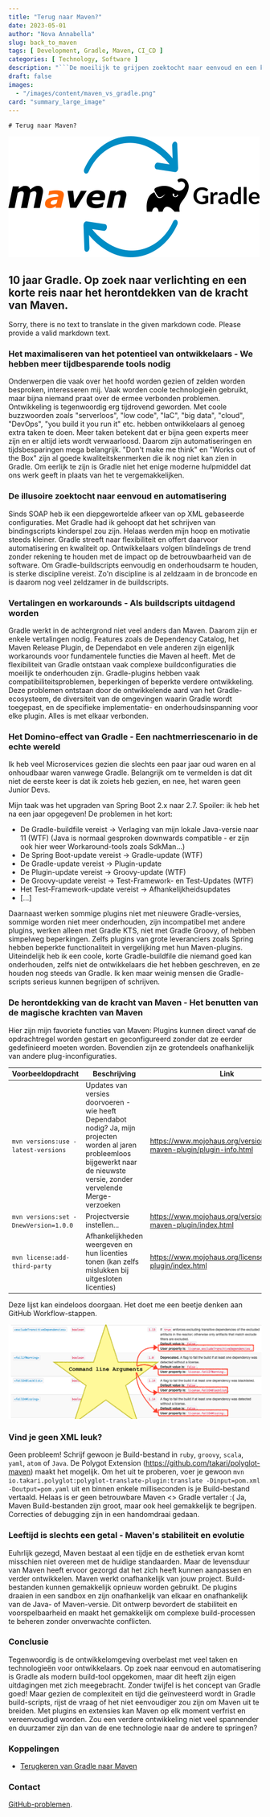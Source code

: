 ```yaml
---
title: "Terug naar Maven?"
date: 2023-05-01
author: "Nova Annabella"
slug: back_to_maven
tags: [ Development, Gradle, Maven, CI_CD ]
categories: [ Technology, Software ]
description: "```De moeilijk te grijpen zoektocht naar eenvoud en een korte reis om de kracht van Maven opnieuw te ontdekken```"
draft: false
images:
  - "/images/content/maven_vs_gradle.png"
card: "summary_large_image"
---
```



```
# Terug naar Maven?
```

[![maven_vs_gradle](/images/content/maven_vs_gradle.png)](https://phauer.com/2018/moving-back-from-gradle-to-maven/)



## 10 jaar Gradle. Op zoek naar verlichting en een korte reis naar het herontdekken van de kracht van Maven.

Sorry, there is no text to translate in the given markdown code. Please provide a valid markdown text.

### Het maximaliseren van het potentieel van ontwikkelaars - We hebben meer tijdbesparende tools nodig

Onderwerpen die vaak over het hoofd worden gezien of zelden worden besproken, interesseren mij. Vaak worden coole
technologieën gebruikt, maar bijna niemand praat over de ermee verbonden problemen. Ontwikkeling is tegenwoordig erg
tijdrovend geworden. Met coole buzzwoorden zoals "serverloos", "low code", "IaC", "big data", "cloud", "DevOps", "you
build it you run it" etc. hebben ontwikkelaars al genoeg extra taken te doen. Meer taken betekent dat er bijna geen
experts meer zijn en er altijd iets wordt verwaarloosd. Daarom zijn automatiseringen en tijdsbesparingen mega
belangrijk. "Don't make me think" en "Works out of the Box" zijn al goede kwaliteitskenmerken die ik nog niet kan zien
in Gradle. Om eerlijk te zijn is Gradle niet het enige moderne hulpmiddel dat ons werk geeft in plaats van het te
vergemakkelijken.

### De illusoire zoektocht naar eenvoud en automatisering

Sinds SOAP heb ik een diepgewortelde afkeer van op XML gebaseerde configuraties. Met Gradle had ik gehoopt dat het schrijven van bindingscripts kinderspel zou zijn. Helaas werden mijn hoop en motivatie steeds kleiner. Gradle streeft naar flexibiliteit en offert daarvoor automatisering en kwaliteit op. Ontwikkelaars volgen blindelings de trend zonder rekening te houden met de impact op de betrouwbaarheid van de software. Om Gradle-buildscripts eenvoudig en onderhoudsarm te houden, is sterke discipline vereist. Zo'n discipline is al zeldzaam in de broncode en is daarom nog veel zeldzamer in de buildscripts.

### Vertalingen en workarounds - Als buildscripts uitdagend worden

Gradle werkt in de achtergrond niet veel anders dan Maven. Daarom zijn er enkele vertalingen nodig. Features zoals de Dependency Catalog, het Maven Release Plugin, de Dependabot en vele anderen zijn eigenlijk workarounds voor fundamentele functies die Maven al heeft. Met de flexibiliteit van Gradle ontstaan vaak complexe buildconfiguraties die moeilijk te onderhouden zijn.
Gradle-plugins hebben vaak compatibiliteitsproblemen, beperkingen of beperkte verdere ontwikkeling. Deze problemen ontstaan door de ontwikkelende aard van het Gradle-ecosysteem, de diversiteit van de omgevingen waarin Gradle wordt toegepast, en de specifieke implementatie- en onderhoudsinspanning voor elke plugin. Alles is met elkaar verbonden.

### Het Domino-effect van Gradle - Een nachtmerriescenario in de echte wereld

Ik heb veel Microservices gezien die slechts een paar jaar oud waren en al onhoudbaar waren vanwege Gradle. Belangrijk om te vermelden is dat dit niet de eerste keer is dat ik zoiets heb gezien, en nee, het waren geen Junior Devs.

Mijn taak was het upgraden van Spring Boot 2.x naar 2.7. Spoiler: ik heb het na een jaar opgegeven! De problemen in het kort:

* De Gradle-buildfile vereist -> Verlaging van mijn lokale Java-versie naar 11 (WTF) (Java is normaal gesproken downwards compatible - er zijn ook hier weer Workaround-tools zoals SdkMan...)
* De Spring Boot-update vereist -> Gradle-update (WTF)
* De Gradle-update vereist -> Plugin-update
* De Plugin-update vereist -> Groovy-update (WTF)
* De Groovy-update vereist -> Test-Framework- en Test-Updates (WTF)
* Het Test-Framework-update vereist -> Afhankelijkheidsupdates
* [...]

Daarnaast werken sommige plugins niet met nieuwere Gradle-versies, sommige worden niet meer onderhouden, zijn incompatibel met andere plugins, werken alleen met Gradle KTS, niet met Gradle Groovy, of hebben simpelweg beperkingen. Zelfs plugins van grote leveranciers zoals Spring hebben beperkte functionaliteit in vergelijking met hun Maven-plugins. Uiteindelijk heb ik een coole, korte Gradle-buildfile die niemand goed kan onderhouden, zelfs niet de ontwikkelaars die het hebben geschreven, en ze houden nog steeds van Gradle. Ik ken maar weinig mensen die Gradle-scripts serieus kunnen begrijpen of schrijven.

### De herontdekking van de kracht van Maven - Het benutten van de magische krachten van Maven

Hier zijn mijn favoriete functies van Maven: Plugins kunnen direct vanaf de opdrachtregel worden gestart en geconfigureerd zonder dat ze eerder gedefinieerd moeten worden. Bovendien zijn ze grotendeels onafhankelijk van andere plug-inconfiguraties.

| Voorbeeldopdracht                       | Beschrijving                                                                                        | Link                                                                       | 
|---------------------------------------|---------------------------------------------------------------------------------------------------------------------------------------------------------------------|--------------------------------------------------------------------------|
| `mvn versions:use -latest-versions`   | Updates van versies doorvoeren - wie heeft Dependabot nodig? Ja, mijn projecten worden al jaren probleemloos bijgewerkt naar de nieuwste versie, zonder vervelende Merge-verzoeken | https://www.mojohaus.org/versions/versions-maven-plugin/plugin-info.html |
| `mvn versions:set -DnewVersion=1.0.0` | Projectversie instellen...                                                                                                                                         | https://www.mojohaus.org/versions/versions-maven-plugin/index.html       |
| `mvn license:add-third-party`         | Afhankelijkheden weergeven en hun licenties tonen (kan zelfs mislukken bij uitgesloten licenties)                                                        | https://www.mojohaus.org/license-maven-plugin/index.html                 |

Deze lijst kan eindeloos doorgaan. Het doet me een beetje denken aan GitHub Workflow-stappen.

![maven_plugin_command_line_args](/images/content/maven_plugin_command_line_args.png)

### Vind je geen XML leuk?

Geen probleem! Schrijf gewoon je Build-bestand in `ruby`, `groovy`, `scala`, `yaml`, `atom` of `Java`. De Polygot Extension (https://github.com/takari/polyglot-maven) maakt het mogelijk. Om het uit te proberen, voer je gewoon `mvn io.takari.polyglot:polyglot-translate-plugin:translate -Dinput=pom.xml -Doutput=pom.yaml` uit en binnen enkele milliseconden is je Build-bestand vertaald. Helaas is er geen betrouwbare Maven <> Gradle vertaler :( Ja, Maven Build-bestanden zijn groot, maar ook heel gemakkelijk te begrijpen. Correcties of debugging zijn in een handomdraai gedaan.

### Leeftijd is slechts een getal - Maven's stabiliteit en evolutie

Euhrlijk gezegd, Maven bestaat al een tijdje en de esthetiek ervan komt misschien niet overeen met de huidige standaarden. Maar de levensduur van Maven heeft ervoor gezorgd dat het zich heeft kunnen aanpassen en verder ontwikkelen. Maven werkt onafhankelijk van jouw project. Build-bestanden kunnen gemakkelijk opnieuw worden gebruikt. De plugins draaien in een sandbox en zijn onafhankelijk van elkaar en onafhankelijk van de Java- of Maven-versie. Dit ontwerp bevordert de stabiliteit en voorspelbaarheid en maakt het gemakkelijk om complexe build-processen te beheren zonder onverwachte conflicten.

### Conclusie

Tegenwoordig is de ontwikkelomgeving overbelast met veel taken en technologieën voor ontwikkelaars. Op zoek naar eenvoud en automatisering is Gradle als modern build-tool opgekomen, maar dit heeft zijn eigen uitdagingen met zich meegebracht. Zonder twijfel is het concept van Gradle goed! Maar gezien de complexiteit en tijd die geïnvesteerd wordt in Gradle build-scripts, rijst de vraag of het niet eenvoudiger zou zijn om Maven uit te breiden. Met plugins en extensies kan Maven op elk moment verfrist en vereenvoudigd worden. Zou een verdere ontwikkeling niet veel spannender en duurzamer zijn dan van de ene technologie naar de andere te springen?

### Koppelingen

* [Terugkeren van Gradle naar Maven](https://phauer.com/2018/moving-back-from-gradle-to-maven/)

### Contact

[GitHub-problemen](https://github.com/NovaAnnabella/the_unspoken/issues/new/choose).
